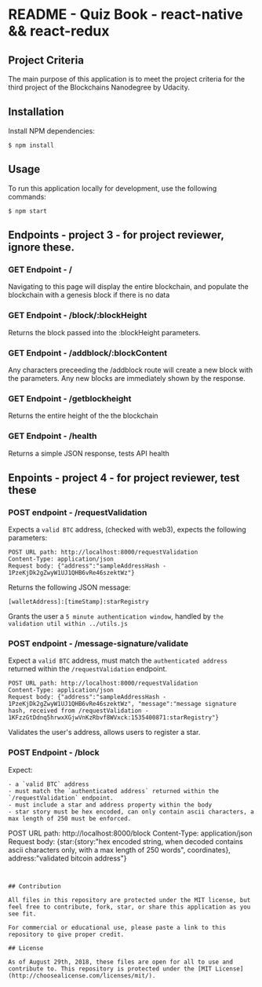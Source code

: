 # README - Quiz Book - react-native && react-redux  

## Project Criteria

The main purpose of this application is to meet the project criteria for the third project of the Blockchains Nanodegree by Udacity.

## Installation

Install NPM dependencies:
```
$ npm install
```

## Usage

To run this application locally for development, use the following commands:

```
$ npm start
```

## Endpoints - project 3 - for project reviewer, ignore these.

### GET Endpoint - /

Navigating to this page will display the entire blockchain, and populate the blockchain with a genesis block if there is no data

### GET Endpoint - /block/:blockHeight

Returns the block passed into the :blockHeight parameters.

### GET Endpoint - /addblock/:blockContent

Any characters preceeding the /addblock route will create a new block with the parameters. Any new blocks are immediately shown by the response.

### GET Endpoint - /getblockheight

Returns the entire height of the the blockchain

### GET Endpoint - /health

Returns a simple JSON response, tests API health

## Enpoints - project 4 - for project reviewer, test these

### POST endpoint - /requestValidation

Expects a `valid BTC` address, (checked with web3), expects the following parameters: 

```
POST URL path: http://localhost:8000/requestValidation
Content-Type: application/json
Request body: {"address":"sampleAddressHash - 1PzeKjDk2gZwyW1UJ1QHB6vRe46szektWz"}
```

Returns the following JSON message:

```
[walletAddress]:[timeStamp]:starRegistry
```

Grants the user a `5 minute authentication window`, handled by `the validation util within ../utils.js`

### POST endpoint - /message-signature/validate

Expect a `valid BTC` address, must match the `authenticated address` returned within the `/requestValidation` endpoint.

```
POST URL path: http://localhost:8000/requestValidation
Content-Type: application/json
Request body: {"address":"sampleAddressHash - 1PzeKjDk2gZwyW1UJ1QHB6vRe46szektWz", "message":"message signature hash, received from /requestValidation - 1KFzzGtDdnq5hrwxXGjwVnKzRbvf8WVxck:1535400871:starRegistry"}
```

Validates the user's address, allows users to register a star.

### POST Endpoint - /block

Expect:
```
- a `valid BTC` address
- must match the `authenticated address` returned within the `/requestValidation` endpoint. 
- must include a star and address property within the body
- star story must be hex encoded, can only contain ascii characters, a max length of 250 must be enforced. 

```
POST URL path: http://localhost:8000/block
Content-Type: application/json
Request body: {star:{story:"hex encoded string, when decoded contains ascii characters only, with a max length of 250 words", coordinates}, address:"validated bitcoin address"}
```


## Contribution

All files in this repository are protected under the MIT license, but feel free to contribute, fork, star, or share this application as you see fit.

For commercial or educational use, please paste a link to this repository to give proper credit.

## License

As of August 29th, 2018, these files are open for all to use and contribute to. This repository is protected under the [MIT License](http://choosealicense.com/licenses/mit/).